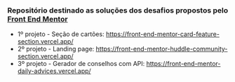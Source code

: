 ### Repositório destinado as soluções dos desafios propostos pelo [Front End Mentor](https://www.frontendmentor.io/)

- 1º projeto - Seção de cartões: https://front-end-mentor-card-feature-section.vercel.app/
- 2º projeto - Landing page: https://front-end-mentor-huddle-community-section.vercel.app/
- 3º projeto - Gerador de conselhos com API: https://front-end-mentor-daily-advices.vercel.app/
